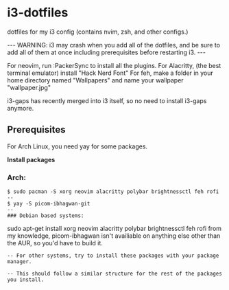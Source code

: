# i3-dotfiles
dotfiles for my i3 config (contains nvim, zsh, and other configs.)

--- WARNING: i3 may crash when you add all of the dotfiles, and be sure to add all of them at once including prerequisites before restarting i3. ---

For neovim, run :PackerSync to install all the plugins.
For Alacritty, (the best terminal emulator) install "Hack Nerd Font"
For feh, make a folder in your home directory named "Wallpapers" and name your wallpaper "wallpaper.jpg"

i3-gaps has recently merged into i3 itself, so no need to install i3-gaps anymore.

## Prerequisites 
For Arch Linux, you need yay for some packages.

**Install packages**

### Arch:
```
$ sudo pacman -S xorg neovim alacritty polybar brightnessctl feh rofi
--
$ yay -S picom-ibhagwan-git
--
### Debian based systems:
```
sudo apt-get install xorg neovim alacritty polybar brightnessctl feh rofi
from my knowledge, picom-ibhagwan isn't availiable on anything else other than the AUR, so you'd have to build it.
```
-- For other systems, try to install these packages with your package manager.

-- This should follow a similar structure for the rest of the packages you install.

